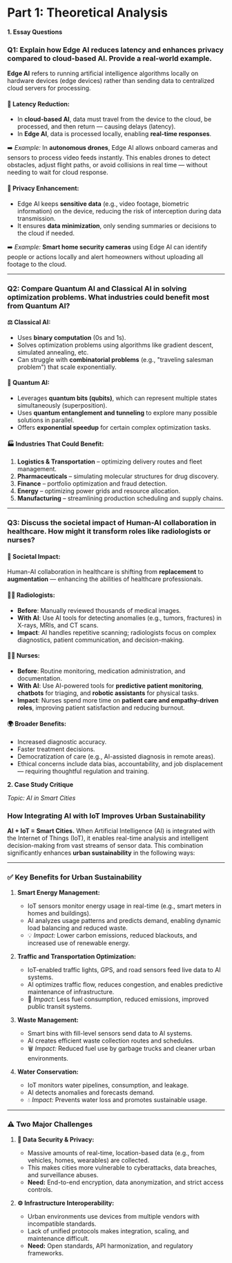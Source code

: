 # Part 1: Theoretical Analysis 
**1. Essay Questions**



### **Q1: Explain how Edge AI reduces latency and enhances privacy compared to cloud-based AI. Provide a real-world example.**

**Edge AI** refers to running artificial intelligence algorithms locally on hardware devices (edge devices) rather than sending data to centralized cloud servers for processing.

#### 🔄 **Latency Reduction:**

* In **cloud-based AI**, data must travel from the device to the cloud, be processed, and then return — causing delays (latency).
* In **Edge AI**, data is processed locally, enabling **real-time responses**.

➡️ *Example:* In **autonomous drones**, Edge AI allows onboard cameras and sensors to process video feeds instantly. This enables drones to detect obstacles, adjust flight paths, or avoid collisions in real time — without needing to wait for cloud response.

#### 🔐 **Privacy Enhancement:**

* Edge AI keeps **sensitive data** (e.g., video footage, biometric information) on the device, reducing the risk of interception during data transmission.
* It ensures **data minimization**, only sending summaries or decisions to the cloud if needed.

➡️ *Example:* **Smart home security cameras** using Edge AI can identify people or actions locally and alert homeowners without uploading all footage to the cloud.

---

### **Q2: Compare Quantum AI and Classical AI in solving optimization problems. What industries could benefit most from Quantum AI?**

#### ⚖️ **Classical AI**:

* Uses **binary computation** (0s and 1s).
* Solves optimization problems using algorithms like gradient descent, simulated annealing, etc.
* Can struggle with **combinatorial problems** (e.g., "traveling salesman problem") that scale exponentially.

#### 🧠 **Quantum AI**:

* Leverages **quantum bits (qubits)**, which can represent multiple states simultaneously (superposition).
* Uses **quantum entanglement and tunneling** to explore many possible solutions in parallel.
* Offers **exponential speedup** for certain complex optimization tasks.

#### 🏭 **Industries That Could Benefit**:

1. **Logistics & Transportation** – optimizing delivery routes and fleet management.
2. **Pharmaceuticals** – simulating molecular structures for drug discovery.
3. **Finance** – portfolio optimization and fraud detection.
4. **Energy** – optimizing power grids and resource allocation.
5. **Manufacturing** – streamlining production scheduling and supply chains.

---

### **Q3: Discuss the societal impact of Human-AI collaboration in healthcare. How might it transform roles like radiologists or nurses?**

#### 🧬 **Societal Impact**:

Human-AI collaboration in healthcare is shifting from **replacement** to **augmentation** — enhancing the abilities of healthcare professionals.

#### 👩‍⚕️ **Radiologists**:

* **Before**: Manually reviewed thousands of medical images.
* **With AI**: Use AI tools for detecting anomalies (e.g., tumors, fractures) in X-rays, MRIs, and CT scans.
* **Impact**: AI handles repetitive scanning; radiologists focus on complex diagnostics, patient communication, and decision-making.

#### 🧑‍⚕️ **Nurses**:

* **Before**: Routine monitoring, medication administration, and documentation.
* **With AI**: Use AI-powered tools for **predictive patient monitoring**, **chatbots** for triaging, and **robotic assistants** for physical tasks.
* **Impact**: Nurses spend more time on **patient care and empathy-driven roles**, improving patient satisfaction and reducing burnout.

#### 🌍 **Broader Benefits**:

* Increased diagnostic accuracy.
* Faster treatment decisions.
* Democratization of care (e.g., AI-assisted diagnosis in remote areas).
* Ethical concerns include data bias, accountability, and job displacement — requiring thoughtful regulation and training.









**2. Case Study Critique**

*Topic: AI in Smart Cities* 

### **How Integrating AI with IoT Improves Urban Sustainability**

**AI + IoT = Smart Cities.**
When Artificial Intelligence (AI) is integrated with the Internet of Things (IoT), it enables real-time analysis and intelligent decision-making from vast streams of sensor data. This combination significantly enhances **urban sustainability** in the following ways:

---

### ✅ **Key Benefits for Urban Sustainability**

1. **Smart Energy Management:**

   * IoT sensors monitor energy usage in real-time (e.g., smart meters in homes and buildings).
   * AI analyzes usage patterns and predicts demand, enabling dynamic load balancing and reduced waste.
   * 💡 *Impact:* Lower carbon emissions, reduced blackouts, and increased use of renewable energy.

2. **Traffic and Transportation Optimization:**

   * IoT-enabled traffic lights, GPS, and road sensors feed live data to AI systems.
   * AI optimizes traffic flow, reduces congestion, and enables predictive maintenance of infrastructure.
   * 🚌 *Impact:* Less fuel consumption, reduced emissions, improved public transit systems.

3. **Waste Management:**

   * Smart bins with fill-level sensors send data to AI systems.
   * AI creates efficient waste collection routes and schedules.
   * 🗑️ *Impact:* Reduced fuel use by garbage trucks and cleaner urban environments.

4. **Water Conservation:**

   * IoT monitors water pipelines, consumption, and leakage.
   * AI detects anomalies and forecasts demand.
   * 💧 *Impact:* Prevents water loss and promotes sustainable usage.

---

### ⚠️ **Two Major Challenges**

1. **🔐 Data Security & Privacy:**

   * Massive amounts of real-time, location-based data (e.g., from vehicles, homes, wearables) are collected.
   * This makes cities more vulnerable to cyberattacks, data breaches, and surveillance abuses.
   * **Need:** End-to-end encryption, data anonymization, and strict access controls.

2. **⚙️ Infrastructure Interoperability:**

   * Urban environments use devices from multiple vendors with incompatible standards.
   * Lack of unified protocols makes integration, scaling, and maintenance difficult.
   * **Need:** Open standards, API harmonization, and regulatory frameworks.





